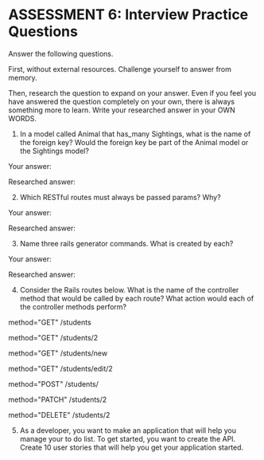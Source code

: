 # ASSESSMENT 6: Interview Practice Questions
Answer the following questions.

First, without external resources. Challenge yourself to answer from memory.

Then, research the question to expand on your answer. Even if you feel you have answered the question completely on your own, there is always something more to learn. Write your researched answer in your OWN WORDS.

1. In a model called Animal that has_many Sightings, what is the name of the foreign key? Would the foreign key be part of the Animal model or the Sightings model?

  Your answer:

  Researched answer:



2. Which RESTful routes must always be passed params? Why?

  Your answer:

  Researched answer:



3. Name three rails generator commands. What is created by each?

  Your answer:

  Researched answer:



4. Consider the Rails routes below. What is the name of the controller method that would be called by each route? What action would each of the controller methods perform?

method="GET"    /students          

method="GET"    /students/2  

method="GET"    /students/new

method="GET"    /students/edit/2    

method="POST"   /students/       

method="PATCH"  /students/2      

method="DELETE" /students/2      



5. As a developer, you want to make an application that will help you manage your to do list. To get started, you want to create the API. Create 10 user stories that will help you get your application started.
